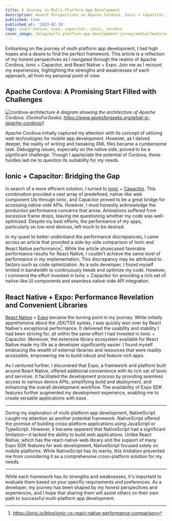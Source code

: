 ```yaml
---
title: A Journey in Multi-Platform App Development
description: Honest Perspectives on Apache Cordova, Ionic + Capacitor, React Native + Expo
published: true
published_at: '2023-02-18'
tags: react-native, expo, capacitor, ionic, cordova
cover_image: /blog/multi-platform-app-development-jurney/media/featured-image.jpg
---
```



Embarking on the journey of multi-platform app development, I had high hopes and a desire to find the perfect framework. This article is a reflection of my honest perspectives as I navigated through the realms of Apache Cordova, Ionic + Capacitor, and React Native + Expo. Join me as I recount my experiences, highlighting the strengths and weaknesses of each approach, all from my personal point of view.

## Apache Cordova: A Promising Start Filled with Challenges

![cordova-architecture](/blog/multi-platform-app-development-jurney/media/cordova-architecture.png)
*A diagram showing the architecture of Apache Cordova. (GeeksForGeeks: https://www.geeksforgeeks.org/what-is-apache-cordova/)*

Apache Cordova initially captured my attention with its concept of utilizing web technologies for mobile app development. However, as I delved deeper, the reality of writing and tweaking XML files became a cumbersome task. Debugging issues, especially on the native side, proved to be a significant challenge. Though I appreciate the potential of Cordova, these hurdles led me to question its suitability for my needs.
    
## Ionic + Capacitor: Bridging the Gap

In search of a more efficient solution, I turned to [Ionic](https://ionicframework.com/) + [Capacitor](https://capacitorjs.com/). This combination provided a vast array of predefined, native-like web component UIs through Ionic, and Capacitor proved to be a great bridge for accessing native-side APIs. However, I must honestly acknowledge the production performance concerns that arose. Animations suffered from excessive frame drops, leaving me questioning whether my code was well-optimized. Despite my best efforts, the performance of my apps, particularly on low-end devices, left much to be desired.

In my quest to better understand the performance discrepancies, I came across an article that provided a side-by-side comparison of Ionic and React Native performance[^1]. While the article showcased favorable performance results for React Native, I couldn't achieve the same level of performance in my implementation. This discrepancy may be attributed to factors such as code optimization. As a solo developer, I found myself limited in bandwidth to continuously tweak and optimize my code. However, I commend the effort invested in Ionic + Capacitor for providing a rich set of native-like UI components and seamless native-side API integration.

## React Native + Expo: Performance Revelation and Convenient Libraries

[React Native](https://reactnative.dev/) + [Expo](https://expo.dev/) became the turning point in my journey. While initially apprehensive about the JSX/TSX syntax, I was quickly won over by React Native's exceptional performance. It delivered the usability and stability I had been striving for, all within the same effort I had invested in Ionic + Capacitor. Moreover, the extensive library ecosystem available for React Native made my life as a developer significantly easier. I found myself embracing the wealth of external libraries and resources that were readily accessible, empowering me to build robust and feature-rich apps.

As I ventured further, I discovered that Expo, a framework and platform built around React Native, offered additional convenience with its rich set of tools and services. It facilitated the development process by providing seamless access to various device APIs, simplifying build and deployment, and enhancing the overall development workflow. The availability of Expo SDK features further augmented my development experience, enabling me to create versatile applications with ease.

---

During my exploration of multi-platform app development, NativeScript caught my attention as another potential framework. NativeScript offered the promise of building cross-platform applications using JavaScript or TypeScript. However, it became apparent that NativeScript had a significant limitation—it lacked the ability to build web applications. Unlike React Native, which has the react-native-web library and the support of many Expo SDK features for web development, NativeScript focused solely on mobile platforms. While NativeScript has its merits, this limitation prevented me from considering it as a comprehensive cross-platform solution for my needs.

---

While each framework has its strengths and weaknesses, it's important to evaluate them based on your specific requirements and preferences. As a developer, my journey has been shaped by my honest perspectives and experiences, and I hope that sharing them will assist others on their own path to successful multi-platform app development.

[^1]: https://ionic.io/blog/ionic-vs-react-native-performance-comparison

